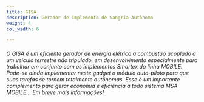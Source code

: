 ```yaml
---
title: GISA
description: Gerador de Implemento de Sangria Autônomo
weight: 4
col_width: 6

---
```

###### O GISA é um eficiente gerador de energia elétrica a combustão acoplado a um veículo terrestre não tripulado, em desenvolvimento especialmente para trabalhar em conjunto com os implementos Smartex da linha MOBILE. Pode-se ainda implementar neste gadget o módulo auto-piloto para que suas tarefas se tornem totalmente autônomas. Esse é um importante complemento para gerar economia e eficiência a todo sistema MSA MOBILE... Em breve mais informações!